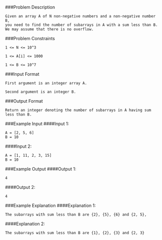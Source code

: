 ###Problem Description
```
Given an array A of N non-negative numbers and a non-negative number B,
you need to find the number of subarrays in A with a sum less than B.
We may assume that there is no overflow.
```


###Problem Constraints
```
1 <= N <= 10^3

1 <= A[i] <= 1000

1 <= B <= 10^7
```


###Input Format
```
First argument is an integer array A.

Second argument is an integer B.
```


###Output Format
```
Return an integer denoting the number of subarrays in A having sum less than B.
```


###Example Input
####Input 1:

```
A = [2, 5, 6]
B = 10
```
####Input 2:

```
A = [1, 11, 2, 3, 15]
B = 10
```

###Example Output
####Output 1:

```
4
```
####Output 2:

```
4
```


###Example Explanation
####Explanation 1:

```
The subarrays with sum less than B are {2}, {5}, {6} and {2, 5},
```
####Explanation 2:

```
The subarrays with sum less than B are {1}, {2}, {3} and {2, 3}
```